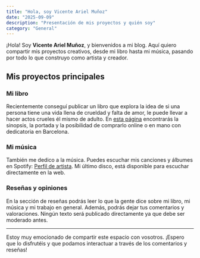```yaml
---
title: "Hola, soy Vicente Ariel Muñoz"
date: "2025-09-09"
description: "Presentación de mis proyectos y quién soy"
category: "General"
---
```


¡Hola! Soy **Vicente Ariel Muñoz**, y bienvenidos a mi blog. Aquí quiero compartir mis proyectos creativos, desde mi libro hasta mi música, pasando por todo lo que construyo como artista y creador.

## Mis proyectos principales

### Mi libro

Recientemente conseguí publicar un libro que explora la idea de si una persona tiene una vida llena de crueldad y falta de amor, le puede llevar a hacer actos crueles él mismo de adulto. En [esta página](https://dan323.github.io/ari-blog/book) encontrarás la sinopsis, la portada y la posibilidad de comprarlo online o en mano con dedicatoria en Barcelona.

### Mi música

También me dedico a la música. Puedes escuchar mis canciones y álbumes en Spotify: [Perfil de artista](https://open.spotify.com/artist/01713LAVVVYlyiYBorCeZD). Mi último disco, está disponible para escuchar directamente en la web.

### Reseñas y opiniones

En la sección de reseñas podrás leer lo que la gente dice sobre mi libro, mi música y mi trabajo en general. Además, podrás dejar tus comentarios y valoraciones. Ningún texto será publicado directamente ya que debe ser moderado antes.

---

Estoy muy emocionado de compartir este espacio con vosotros. ¡Espero que lo disfrutéis y que podamos interactuar a través de los comentarios y reseñas!
